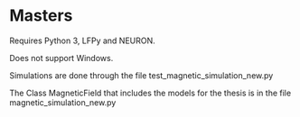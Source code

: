 # Masters

Requires Python 3, LFPy and NEURON.

Does not support Windows.

Simulations are done through the file test_magnetic_simulation_new.py

The Class MagneticField that includes the models for the thesis is in the file magnetic_simulation_new.py
